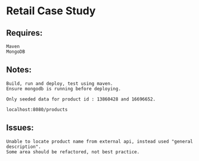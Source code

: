 # Retail Case Study

## Requires:
    Maven
    MongoDB
    
## Notes:    
    Build, run and deploy, test using maven.
    Ensure mongodb is running before deploying.
    
    Only seeded data for product id : 13860428 and 16696652.

    localhost:8080/products

## Issues:
    Unable to locate product name from external api, instead used "general description".
    Some area should be refactored, not best practice.
    
